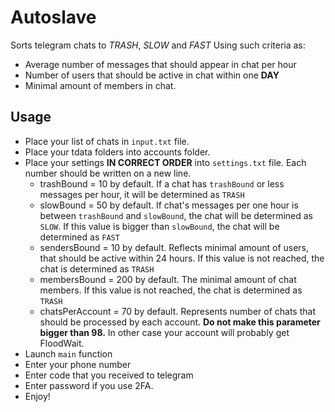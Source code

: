 # Autoslave

Sorts telegram chats to *TRASH*, *SLOW* and *FAST* Using such criteria as:
- Average number of messages that should appear in chat per hour
- Number of users that should be active in chat within one **DAY**
- Minimal amount of members in chat.
## Usage
* Place your list of chats in `input.txt` file.
* Place your tdata folders into accounts folder.
* Place your settings **IN CORRECT ORDER** into `settings.txt` file.
Each number should be written on a new line.
    - trashBound = 10 by default. If a chat has `trashBound` or less
    messages per hour, it will be determined as `TRASH`
    - slowBound = 50 by default. If chat's messages per one hour is
    between `trashBound` and `slowBound`, the chat will be determined
    as `SLOW`. If this value is bigger than `slowBound`, the chat
    will be determined as `FAST`
    - sendersBound = 10 by default. Reflects minimal amount of users,
    that should be active within 24 hours. If this value is not reached,
    the chat is determined as `TRASH`
    - membersBound = 200 by default. The minimal amount of chat members.
    If this value is not reached, the chat is determined as `TRASH`
    - chatsPerAccount = 70 by default. Represents number of chats that
    should be processed by each account. **Do not make this parameter bigger than 98.**
    In other case your account will probably get FloodWait.
* Launch `main` function
* Enter your phone number
* Enter code that you received to telegram
* Enter password if you use 2FA.
* Enjoy!
